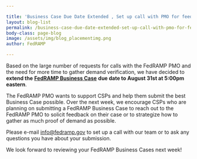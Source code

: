```yaml
---

title: 'Business Case Due Date Extended , Set up call with PMO for feedback!'
layout: blog-list
permalink: /business-case-due-date-extended-set-up-call-with-pmo-for-feedback/
body-class: page-blog
image: /assets/img/blog_placementimg.png
author: FedRAMP

---
```

Based on the large number of requests for calls with the FedRAMP PMO and the need for more time to gather demand verification, we have decided to **extend the** [**FedRAMP Business Case**](https://gsa-burra.formstack.com/forms/fedramp_business_case_for_jab_prioritization) **due date to August 31st at 5:00pm eastern**.

The FedRAMP PMO wants to support CSPs and help them submit the best Business Case possible. Over the next week, we encourage CSPs who are planning on submitting a FedRAMP Business Case to reach out to the FedRAMP PMO to solicit feedback on their case or to strategize how to gather as much proof of demand as possible.

Please e-mail [info@fedramp.gov](mailto:info@fedramp.gov) to set up a call with our team or to ask any questions you have about your submission.

We look forward to reviewing your FedRAMP Business Cases next week!
